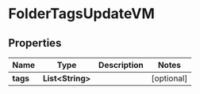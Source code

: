 

# FolderTagsUpdateVM


## Properties

| Name | Type | Description | Notes |
|------------ | ------------- | ------------- | -------------|
|**tags** | **List&lt;String&gt;** |  |  [optional] |




